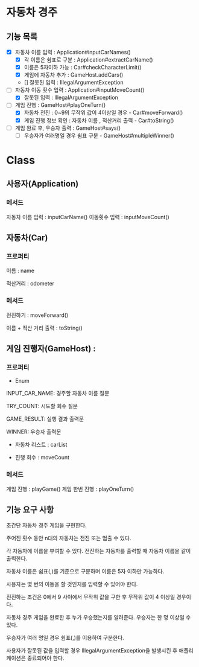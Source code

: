 # 자동차 경주

## 기능 목록
- [X] 자동차 이름 입력 : Application#inputCarNames()
  - [X] 각 이름은 쉼표로 구분 : Application#extractCarName()
  - [X] 이름은 5자이하 가능 : Car#checkCharacterLimit()
  - [X] 게임에 자동차 추가 : GameHost.addCars() 
  - [] 잘못된 입력 : IllegalArgumentException
- [ ] 자동차 이동 횟수 입력 : Application#inputMoveCount()
  - [X] 잘못된 입력 : IllegalArgumentException
- [ ] 게임 진행 : GameHost#playOneTurn()
  - [X] 자동차 전진 : 0~9의 무작위 값이 4이상일 경우 - Car#moveForward()
  - [X] 게임 진행 정보 확인 : 자동차 이름 , 적산거리 출력 - Car#toString()
- [ ] 게임 완료 후, 우승자 출력 : GameHost#says()
  - [ ] 우승자가 여러명일 경우 쉼표 구분 - GameHost#multipleWinner()

# Class

## 사용자(Application) 
### 메서드
자동차 이름 입력 : inputCarName()
이동횟수 입력 : inputMoveCount()


## 자동차(Car)
### 프로퍼티
이름 : name

적산거리 : odometer


### 메서드
전진하기 : moveForward()

이름 + 적산 거리 출력 : toString()

## 게임 진행자(GameHost) :
### 프로퍼티
+ Enum

INPUT_CAR_NAME: 경주할 자동차 이름 질문

TRY_COUNT: 시도할 회수 질문

GAME_RESULT: 실행 결과 출력문

WINNER: 우승자 출력문

+ 자동차 리스트 : carList

+ 진행 회수 : moveCount

### 메서드
게임 진행 : playGame()
게임 한번 진행 : playOneTurn()



## 기능 요구 사항
초간단 자동차 경주 게임을 구현한다.

주어진 횟수 동안 n대의 자동차는 전진 또는 멈출 수 있다.

각 자동차에 이름을 부여할 수 있다. 전진하는 자동차를 출력할 때 자동차 이름을 같이 출력한다.

자동차 이름은 쉼표(,)를 기준으로 구분하며 이름은 5자 이하만 가능하다.

사용자는 몇 번의 이동을 할 것인지를 입력할 수 있어야 한다.

전진하는 조건은 0에서 9 사이에서 무작위 값을 구한 후 무작위 값이 4 이상일 경우이다.

자동차 경주 게임을 완료한 후 누가 우승했는지를 알려준다. 우승자는 한 명 이상일 수 있다.

우승자가 여러 명일 경우 쉼표(,)를 이용하여 구분한다.

사용자가 잘못된 값을 입력할 경우 IllegalArgumentException을 발생시킨 후 애플리케이션은 종료되어야 한다.

